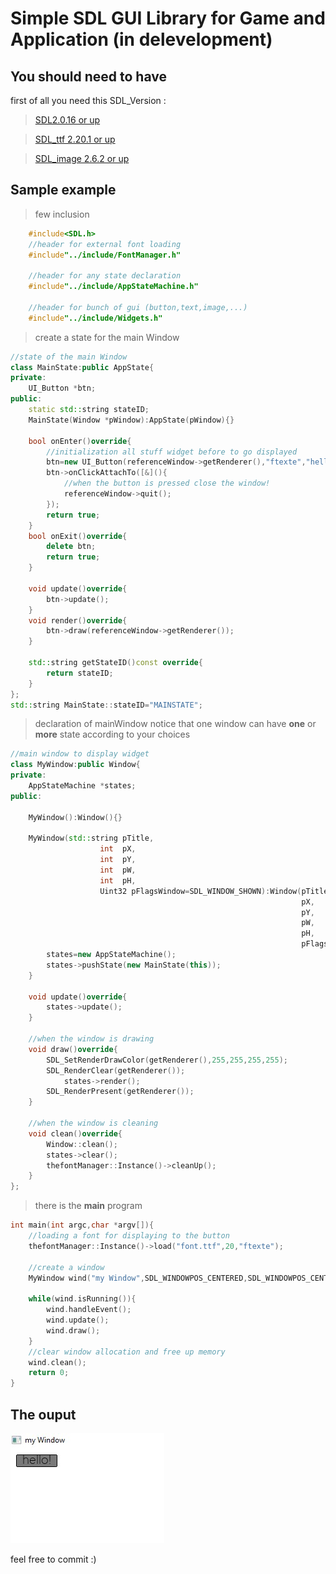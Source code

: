 # Simple SDL GUI Library for Game and Application (in delevelopment)
## You should need to have
first of all you need this SDL_Version :
>[SDL2.0.16 or up](https://github.com/libsdl-org/SDL/releases/)

>[SDL_ttf 2.20.1 or up](https://github.com/libsdl-org/SDL_ttf/releases)

>[SDL_image 2.6.2 or up](https://github.com/libsdl-org/SDL_image/releases)

## Sample example
>few inclusion
```c++
    #include<SDL.h>
    //header for external font loading 
    #include"../include/FontManager.h"
    
    //header for any state declaration
    #include"../include/AppStateMachine.h"

    //header for bunch of gui (button,text,image,...)
    #include"../include/Widgets.h"
```
>create a state for the main Window

```c++
//state of the main Window
class MainState:public AppState{
private:
    UI_Button *btn;
public:
    static std::string stateID;
    MainState(Window *pWindow):AppState(pWindow){}

    bool onEnter()override{
        //initialization all stuff widget before to go displayed
        btn=new UI_Button(referenceWindow->getRenderer(),"ftexte","hello!",10,10);
        btn->onClickAttachTo([&](){
            //when the button is pressed close the window!
            referenceWindow->quit();
        });
        return true;
    }
    bool onExit()override{
        delete btn;
        return true;
    }

    void update()override{
        btn->update();
    }
    void render()override{
        btn->draw(referenceWindow->getRenderer());
    }

    std::string getStateID()const override{
        return stateID;
    }
};
std::string MainState::stateID="MAINSTATE";
```
>declaration of mainWindow 
notice that one window can have **one** or **more** state according to your choices

```c++
//main window to display widget
class MyWindow:public Window{
private:
    AppStateMachine *states;
public:
    
    MyWindow():Window(){}
    
    MyWindow(std::string pTitle,
                    int  pX,
                    int  pY,
                    int  pW,
                    int  pH,
                    Uint32 pFlagsWindow=SDL_WINDOW_SHOWN):Window(pTitle,
                                                                 pX,
                                                                 pY,
                                                                 pW,
                                                                 pH,
                                                                 pFlagsWindow){
        states=new AppStateMachine();
        states->pushState(new MainState(this));
    }
    
    void update()override{
        states->update();
    }
    
    //when the window is drawing
    void draw()override{
        SDL_SetRenderDrawColor(getRenderer(),255,255,255,255);
        SDL_RenderClear(getRenderer());
            states->render();
        SDL_RenderPresent(getRenderer());
    }

    //when the window is cleaning
    void clean()override{
        Window::clean();
        states->clear();
        thefontManager::Instance()->cleanUp();
    }
};
```

>there is the **main** program

```c++
int main(int argc,char *argv[]){
    //loading a font for displaying to the button
    thefontManager::Instance()->load("font.ttf",20,"ftexte");

    //create a window
    MyWindow wind("my Window",SDL_WINDOWPOS_CENTERED,SDL_WINDOWPOS_CENTERED,640,480);
    
    while(wind.isRunning()){
        wind.handleEvent();
        wind.update();
        wind.draw();
    }
    //clear window allocation and free up memory
    wind.clean();
    return 0;
}
```

## The ouput

![result](/screenshoots/sample.jpg)

feel free to commit :)
